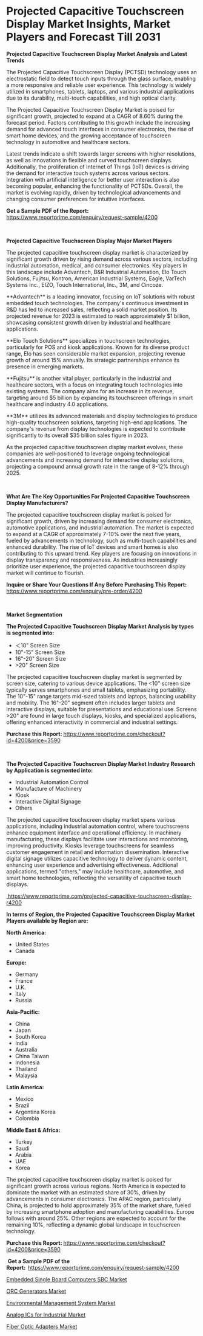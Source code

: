 <p><h1>Projected Capacitive Touchscreen Display Market Insights, Market Players and Forecast Till 2031</h1></p><p><strong>Projected Capacitive Touchscreen Display Market Analysis and Latest Trends</strong></p>
<p><p>The Projected Capacitive Touchscreen Display (PCTSD) technology uses an electrostatic field to detect touch inputs through the glass surface, enabling a more responsive and reliable user experience. This technology is widely utilized in smartphones, tablets, laptops, and various industrial applications due to its durability, multi-touch capabilities, and high optical clarity.</p><p>The Projected Capacitive Touchscreen Display Market is poised for significant growth, projected to expand at a CAGR of 8.60% during the forecast period. Factors contributing to this growth include the increasing demand for advanced touch interfaces in consumer electronics, the rise of smart home devices, and the growing acceptance of touchscreen technology in automotive and healthcare sectors.</p><p>Latest trends indicate a shift towards larger screens with higher resolutions, as well as innovations in flexible and curved touchscreen displays. Additionally, the proliferation of Internet of Things (IoT) devices is driving the demand for interactive touch systems across various sectors. Integration with artificial intelligence for better user interaction is also becoming popular, enhancing the functionality of PCTSDs. Overall, the market is evolving rapidly, driven by technological advancements and changing consumer preferences for intuitive interfaces.</p></p>
<p><strong>Get a Sample PDF of the Report:&nbsp;</strong> <a href="https://www.reportprime.com/enquiry/request-sample/4200">https://www.reportprime.com/enquiry/request-sample/4200</a></p>
<p>&nbsp;</p>
<p><strong>Projected Capacitive Touchscreen Display Major Market Players</strong></p>
<p><p>The projected capacitive touchscreen display market is characterized by significant growth driven by rising demand across various sectors, including industrial automation, medical, and consumer electronics. Key players in this landscape include Advantech, B&R Industrial Automation, Elo Touch Solutions, Fujitsu, Kontron, American Industrial Systems, Eagle, VarTech Systems Inc., EIZO, Touch International, Inc., 3M, and Cincoze.</p><p>**Advantech** is a leading innovator, focusing on IoT solutions with robust embedded touch technologies. The company's continuous investment in R&D has led to increased sales, reflecting a solid market position. Its projected revenue for 2023 is estimated to reach approximately $1 billion, showcasing consistent growth driven by industrial and healthcare applications.</p><p>**Elo Touch Solutions** specializes in touchscreen technologies, particularly for POS and kiosk applications. Known for its diverse product range, Elo has seen considerable market expansion, projecting revenue growth of around 15% annually. Its strategic partnerships enhance its presence in emerging markets.</p><p>**Fujitsu** is another vital player, particularly in the industrial and healthcare sectors, with a focus on integrating touch technologies into existing systems. The company aims for an increase in its revenue, targeting around $5 billion by expanding its touchscreen offerings in smart healthcare and industry 4.0 applications.</p><p>**3M** utilizes its advanced materials and display technologies to produce high-quality touchscreen solutions, targeting high-end applications. The company's revenue from display technologies is expected to contribute significantly to its overall $35 billion sales figure in 2023.</p><p>As the projected capacitive touchscreen display market evolves, these companies are well-positioned to leverage ongoing technological advancements and increasing demand for interactive display solutions, projecting a compound annual growth rate in the range of 8-12% through 2025.</p></p>
<p>&nbsp;</p>
<p><strong>What Are The Key Opportunities For Projected Capacitive Touchscreen Display Manufacturers?</strong></p>
<p><p>The projected capacitive touchscreen display market is poised for significant growth, driven by increasing demand for consumer electronics, automotive applications, and industrial automation. The market is expected to expand at a CAGR of approximately 7-10% over the next five years, fueled by advancements in technology, such as multi-touch capabilities and enhanced durability. The rise of IoT devices and smart homes is also contributing to this upward trend. Key players are focusing on innovations in display transparency and responsiveness. As industries increasingly prioritize user experience, the projected capacitive touchscreen display market will continue to flourish.</p></p>
<p><strong>Inquire or Share Your Questions If Any Before Purchasing This Report:</strong> <a href="https://www.reportprime.com/enquiry/pre-order/4200">https://www.reportprime.com/enquiry/pre-order/4200</a></p>
<p>&nbsp;</p>
<p><strong>Market Segmentation</strong></p>
<p><strong>The Projected Capacitive Touchscreen Display Market Analysis by types is segmented into:</strong></p>
<p><ul><li>＜10" Screen Size</li><li>10"-15" Screen Size</li><li>16"-20" Screen Size</li><li>>20" Screen Size</li></ul></p>
<p><p>The projected capacitive touchscreen display market is segmented by screen size, catering to various device applications. The <10" screen size typically serves smartphones and small tablets, emphasizing portability. The 10"-15" range targets mid-sized tablets and laptops, balancing usability and mobility. The 16"-20" segment often includes larger tablets and interactive displays, suitable for presentations and educational use. Screens >20" are found in large touch displays, kiosks, and specialized applications, offering enhanced interactivity in commercial and industrial settings.</p></p>
<p><strong>Purchase this Report:&nbsp;</strong><a href="https://www.reportprime.com/checkout?id=4200&price=3590">https://www.reportprime.com/checkout?id=4200&price=3590</a></p>
<p>&nbsp;</p>
<p><strong>The Projected Capacitive Touchscreen Display Market Industry Research by Application is segmented into:</strong></p>
<p><ul><li>Industrial Automation Control</li><li>Manufacture of Machinery</li><li>Kiosk</li><li>Interactive Digital Signage</li><li>Others</li></ul></p>
<p><p>The projected capacitive touchscreen display market spans various applications, including industrial automation control, where touchscreens enhance equipment interface and operational efficiency. In machinery manufacturing, these displays facilitate user interactions and monitoring, improving productivity. Kiosks leverage touchscreens for seamless customer engagement in retail and information dissemination. Interactive digital signage utilizes capacitive technology to deliver dynamic content, enhancing user experience and advertising effectiveness. Additional applications, termed "others," may include healthcare, automotive, and smart home technologies, reflecting the versatility of capacitive touch displays.</p></p>
<p><a href="https://www.reportprime.com/projected-capacitive-touchscreen-display-r4200">&nbsp;https://www.reportprime.com/projected-capacitive-touchscreen-display-r4200</a></p>
<p><strong>In terms of Region, the Projected Capacitive Touchscreen Display Market Players available by Region are:</strong></p>
<p>
    <p> <strong> North America: </strong>
        <ul>
            <li>United States</li>
            <li>Canada</li>
        </ul>
        </p> 
    <p> <strong> Europe: </strong>
        <ul>
            <li>Germany</li>
            <li>France</li>
            <li>U.K.</li>
            <li>Italy</li>
            <li>Russia</li>
        </ul>
        </p> 
    <p> <strong> Asia-Pacific: </strong>
        <ul>
            <li>China</li>
            <li>Japan</li>
            <li>South Korea</li>
            <li>India</li>
            <li>Australia</li>
            <li>China Taiwan</li>
            <li>Indonesia</li>
            <li>Thailand</li>
            <li>Malaysia</li>
        </ul>
        </p> 
    <p> <strong> Latin America: </strong>
        <ul>
            <li>Mexico</li>
            <li>Brazil</li>
            <li>Argentina Korea</li>
            <li>Colombia</li>
        </ul>
        </p> 
    <p> <strong> Middle East & Africa: </strong>
        <ul>
            <li>Turkey</li>
            <li>Saudi</li>
            <li>Arabia</li>
            <li>UAE</li>
            <li>Korea</li>
        </ul>
    </p>
    </p>
<p><p>The projected capacitive touchscreen display market is poised for significant growth across various regions. North America is expected to dominate the market with an estimated share of 30%, driven by advancements in consumer electronics. The APAC region, particularly China, is projected to hold approximately 35% of the market share, fueled by increasing smartphone adoption and manufacturing capabilities. Europe follows with around 25%. Other regions are expected to account for the remaining 10%, reflecting a dynamic global landscape in touchscreen technology.</p></p>
<p><strong>Purchase this Report: </strong><a href="https://www.reportprime.com/checkout?id=4200&price=3590">https://www.reportprime.com/checkout?id=4200&price=3590</a></p>
<p>&nbsp;<strong>Get a Sample PDF of the Report:&nbsp;&nbsp;</strong><a href="https://www.reportprime.com/enquiry/request-sample/4200">https://www.reportprime.com/enquiry/request-sample/4200</a></p>
<p><strong></strong></p>
<p><p><a href="https://github.com/SanjidaKhan901/Market-Research-Report-List-1/blob/main/embedded-single-board-computers-sbc-market.md">Embedded Single Board Computers SBC Market</a></p><p><a href="https://issuu.com/reportprime-2/docs/orc-generators-market-size-2030.ppt_57b36631e815a8">ORC Generators Market</a></p><p><a href="https://www.linkedin.com/pulse/future-insights-environmental-management-system-market-trends-453ke?trackingId=C2U7hsLuREi5L8xgMyEPdw%3D%3D">Environmental Management System Market</a></p><p><a href="https://github.com/olyy49keyt/Market-Research-Report-List-1/blob/main/analog-ics-for-industrial-market.md">Analog ICs for Industrial Market</a></p><p><a href="https://www.linkedin.com/pulse/fiber-optic-adapters-market-size-share-growth-analysis-type-pfr8c?trackingId=2bEcZOBKQxay0CB6oTsyeg%3D%3D">Fiber Optic Adapters Market</a></p></p>